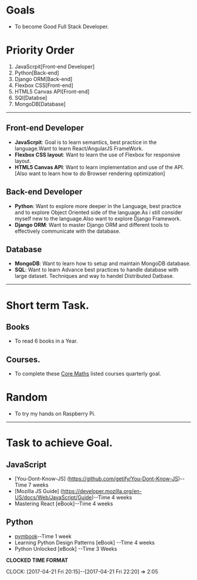 # Goals

* To become Good Full Stack Developer.

# Priority Order

1. JavaScrpit[Front-end Developer]
2. Python[Back-end]
3. Django ORM[Back-end]
4. Flexbox CSS[Front-end]
5. HTML5 Canvas API[Front-end]
6. SQl[Databse]
7. MongoDB[Database]

***
## Front-end Developer

* **JavaScrpit**: Goal is to learn semantics, best practice in the language.Want to learn React/AngularJS FrameWork.
* **Flexbox CSS layout**: Want to learn the use of Flexbox for responsive layout.
* **HTML5 Canvas API**: Want to learn implementation and use of the API.
[Also want to learn how to do Browser rendering optimization]
 
## Back-end Developer

* **Python**: Want to explore more deeper in the Language, best practice and to explore Object Oriented side of the language.As i still consider myself new to the language.Also want to explore Django Framework.
* **Django ORM**: Want to master Django ORM and different tools to effectively communicate with the database.

## Database

* **MongoDB**: Want to learn how to setup and maintain MongoDB database.
* **SQL**: Want to learn Advance best practices to handle database with large dataset. Techniques and way to handel Distributed Datbase.

***
# Short term Task.

## Books

* To read 6 books in a Year.

## Courses.

* To complete these [Core Maths](https://github.com/ossu/computer-science#core-math)
listed courses quarterly goal.

# Random
* To try my hands on Raspberry Pi.

***

# Task to achieve Goal.

## JavaScript

* [You-Dont-Know-JS] (https://github.com/getify/You-Dont-Know-JS)--Time 7 weeks
* [Mozilla JS Guide] (https://developer.mozilla.org/en-US/docs/Web/JavaScript/Guide)--Time 4 weeks
* Mastering React [eBook]--Time 4 weeks

## Python

* [pymbook](http://pymbook.readthedocs.io/en/latest/)--Time 1 week
* Learning Python Design Patterns [eBook] --Time 4 weeks
* Python Unlocked [eBook] --Time 3 Weeks  

**CLOCKED TIME FORMAT**

CLOCK: [2017-04-21 Fri 20:15]--[2017-04-21 Fri 22:20] =>  2:05


